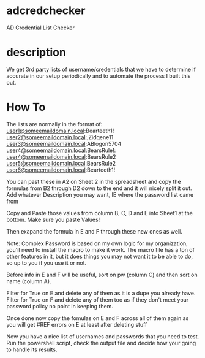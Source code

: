 # adcredchecker
AD Credential List Checker

# description
We get 3rd party lists of username/credentials that we have to determine if accurate in our setup periodically and to automate the process I built this out.

# How To
The lists are normally in the format of:
user1@someemaildomain.local:Bearteeth1!
user2@someemaildomain.local:,Zidqene11
user3@someemaildomain.local:ABlogon5704
user4@someemaildomain.local:BearsRule!:
user4@someemaildomain.local:BearsRule2
user5@someemaildomain.local:BearsRule2
user6@someemaildomain.local:Bearteeth1!

You can past these in A2 on Sheet 2 in the spreadsheet and copy the formulas from B2 through D2 down to the end and it will nicely split it out.  Add whatever Description you may want, IE where the password list came from

Copy and Paste those values from column B, C, D and E into Sheet1 at the bottom.  Make sure you paste Values!

Then exapand the formula in E and F through these new ones as well.

Note:  Complex Password is based on my own logic for my organization, you'll need to install the macro to make it work.  The macro file has a ton of other features in it, but it does things you may not want it to be able to do, so up to you if you use it or not.

Before info in E and F will be useful, sort on pw (column C) and then sort on name (column A).

Filter for True on E and delete any of them as it is a dupe you already have.  
Filter for True on F and delete any of them too as if they don't meet your password policy no point in keeping them.

Once done now copy the fomulas on E and F across all of them again as you will get #REF errors on E at least after deleting stuff

Now you have a nice list of usernames and passwords that you need to test.  Run the powershell script, check the output file and decide how your going to handle its results.
